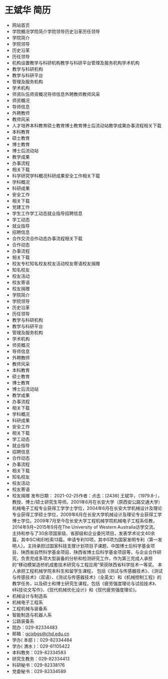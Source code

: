 # 王斌华 简历
- 网站首页
- 学院概况学院简介学院领导历史沿革历任领导
- 学院简介
- 学院领导
- 历史沿革
- 历任领导
- 机构设置教学与科研机构教学与科研平台管理及服务机构学术机构
- 教学与科研机构
- 教学与科研平台
- 管理及服务机构
- 学术机构
- 师资队伍师资概况导师信息外聘教师教师风采
- 师资概况
- 导师信息
- 外聘教师
- 教师风采
- 人才培养本科教育硕士教育博士教育博士后流动站教学成果办事流程相关下载
- 本科教育
- 硕士教育
- 博士教育
- 博士后流动站
- 教学成果
- 办事流程
- 相关下载
- 科学研究学科概况科研成果安全工作相关下载
- 学科概况
- 科研成果
- 安全工作
- 相关下载
- 党建工作
- 学生工作学工动态就业指导招聘信息
- 学工动态
- 就业指导
- 招聘信息
- 合作交流合作动态办事流程相关下载
- 合作动态
- 办事流程
- 相关下载
- 校友专栏知名校友校友活动校友寄语校友捐赠
- 知名校友
- 校友活动
- 校友寄语
- 校友捐赠
- 学院简介
- 学院领导
- 历史沿革
- 历任领导
- 教学与科研机构
- 教学与科研平台
- 管理及服务机构
- 学术机构
- 师资概况
- 导师信息
- 外聘教师
- 教师风采
- 本科教育
- 硕士教育
- 博士教育
- 博士后流动站
- 教学成果
- 办事流程
- 相关下载
- 学科概况
- 科研成果
- 安全工作
- 相关下载
- 学工动态
- 就业指导
- 招聘信息
- 合作动态
- 办事流程
- 相关下载
- 知名校友
- 校友活动
- 校友寄语
- 校友捐赠
发布日期： 2021-02-25作者：点击：[2436]
王斌华，（1979.8-），教授、博士/硕士研究生导师。2001年6月在长安大学（原西安公路交通大学）机械电子工程专业获得工学学士学位，2004年6月在长安大学机械设计及理论专业获得工学硕士学位，2009年6月在长安大学机械设计及理论专业获得工学博士学位。2009年7月至今在长安大学工程机械学院机械电子工程系任教，2014年9月~2015年9月在The University of Western Australia访学交流。
主持和参与了30余项国家级、省部级和企业委托项目，发表学术论文40余篇，其中SCI和EI检索13篇。申请专利10项，其中5项为国家发明专利（第一发明人）。主持承担过国家科技支撑计划项目子课题、中国博士后科学基金项目、陕西省自然科学基金项目、陕西省博士后科学基金项目等，与企业合作研究，负责完成多项大型装备的分析和检测研究工作，作为第三完成人承担的“移动模架造桥机成套技术研究与工程应用”荣获陕西省科学技术一等奖。
本人承担工程机械学院本科生和留学生课程， 包括《测试与传感器技术》、《测试与传感技术》（双语）、《测试与传感器技术》（全英文）和《机械控制工程》的教学任务，以及硕士和博士研究生课程，包括《疲劳强度理论与试验技术》、《科技论文写作》、《现代机械优化设计》和《现代疲劳强度理论》。
- 机械设计与制造系
- 机械电子工程系
- 工程机械与装备系
- 智能制造与机器人系
- 公路装备系
- 院办：029-82334483
- 邮箱：gcjxbgs@chd.edu.cn
- 学办( 本部 )：029-82334484
- 学办( 渭水 )：029-61105422
- 本科教务：029-82334583
- 研究生教务：029-82334413
- 科研秘书：029-82338176
- 党委秘书：029-82334589
